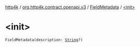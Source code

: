 [http4k](../../index.md) / [org.http4k.contract.openapi.v3](../index.md) / [FieldMetadata](index.md) / [&lt;init&gt;](./-init-.md)

# &lt;init&gt;

`FieldMetadata(description: `[`String`](https://kotlinlang.org/api/latest/jvm/stdlib/kotlin/-string/index.html)`?)`